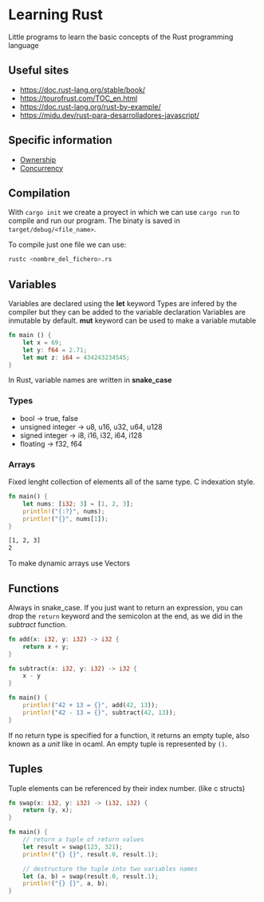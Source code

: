 # Learning Rust

Little programs to learn the basic concepts of the Rust programming language

## Useful sites
* https://doc.rust-lang.org/stable/book/
* https://tourofrust.com/TOC_en.html
* https://doc.rust-lang.org/rust-by-example/
* https://midu.dev/rust-para-desarrolladores-javascript/

## Specific information
* [Ownership](ownership/Ownership.md)
* [Concurrency](concurrency-and-ffi/Concurrency.md)

## Compilation

With `cargo init`  we create a proyect in which we can use `cargo run` to compile and run our program. The binaty is saved in `target/debug/<file_name>`.

To compile just one file we can use:
```bash
rustc <nombre_del_fichero>.rs
```

## Variables

Variables are declared using the **let** keyword
Types are infered by the compiler but they can be added to the variable declaration
Variables are inmutable by default. **mut** keyword can be used to make a variable mutable

```rust
fn main () {
	let x = 69;
	let y: f64 = 2.71;
	let mut z: i64 = 434243234545;
}
```

In Rust, variable names are written in **snake_case**

### Types
* bool -> true, false
* unsigned integer -> u8, u16, u32, u64, u128
* signed integer -> i8, i16, i32, i64, i128
* floating -> f32, f64


### Arrays

Fixed lenght collection of elements all of the same type. C indexation style.

```rust
fn main() {
    let nums: [i32; 3] = [1, 2, 3];
    println!("{:?}", nums);
    println!("{}", nums[1]);
}
```

```bash
[1, 2, 3]
2
```

To make dynamic arrays use Vectors

## Functions

Always in snake_case. If you just want to return an expression, you can drop the `return` keyword and the semicolon at the end, as we did in the _subtract_ function.

```rust
fn add(x: i32, y: i32) -> i32 {
    return x + y;
}

fn subtract(x: i32, y: i32) -> i32 {
    x - y
}

fn main() {
    println!("42 + 13 = {}", add(42, 13));
    println!("42 - 13 = {}", subtract(42, 13));
}
```

If no return type is specified for a function, it returns an empty tuple, also known as a _unit_ like in ocaml.
An empty tuple is represented by `()`.
## Tuples

Tuple elements can be referenced by their index number. (like c structs)

```rust
fn swap(x: i32, y: i32) -> (i32, i32) {
    return (y, x);
}

fn main() {
    // return a tuple of return values
    let result = swap(123, 321);
    println!("{} {}", result.0, result.1);

    // destructure the tuple into two variables names
    let (a, b) = swap(result.0, result.1);
    println!("{} {}", a, b);
}

```

